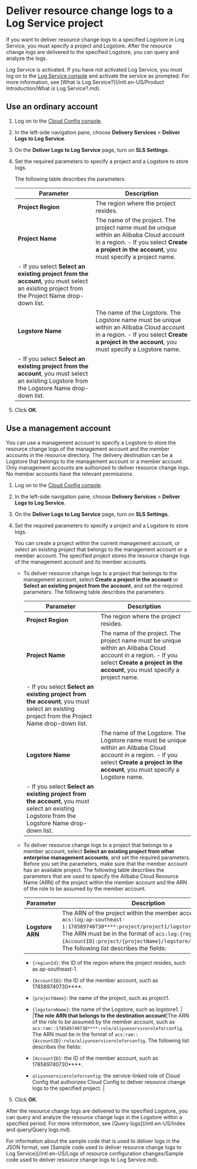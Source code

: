 # Deliver resource change logs to a Log Service project

If you want to deliver resource change logs to a specified Logstore in Log Service, you must specify a project and Logstore. After the resource change logs are delivered to the specified Logstore, you can query and analyze the logs.

Log Service is activated. If you have not activated Log Service, you must log on to the [Log Service console](https://sls.console.aliyun.com) and activate the service as prompted. For more information, see [What is Log Service?](/intl.en-US/Product Introduction/What is Log Service?.md).

## Use an ordinary account

1.  Log on to the [Cloud Config console](https://config.console.aliyun.com).

2.  In the left-side navigation pane, choose **Delivery Services** \> **Deliver Logs to Log Service**.

3.  On the **Deliver Logs to Log Service** page, turn on **SLS Settings**.

4.  Set the required parameters to specify a project and a Logstore to store logs.

    The following table describes the parameters.

    |Parameter|Description|
    |---------|-----------|
    |**Project Region**|The region where the project resides.|
    |**Project Name**|The name of the project. The project name must be unique within an Alibaba Cloud account in a region.     -   If you select **Create a project in the account**, you must specify a project name.
    -   If you select **Select an existing project from the account**, you must select an existing project from the Project Name drop-down list. |
    |**Logstore Name**|The name of the Logstore. The Logstore name must be unique within an Alibaba Cloud account in a region.     -   If you select **Create a project in the account**, you must specify a Logstore name.
    -   If you select **Select an existing project from the account**, you must select an existing Logstore from the Logstore Name drop-down list. |

5.  Click **OK**.


## Use a management account

You can use a management account to specify a Logstore to store the resource change logs of the management account and the member accounts in the resource directory. The delivery destination can be a Logstore that belongs to the management account or a member account. Only management accounts are authorized to deliver resource change logs. No member accounts have the relevant permissions.

1.  Log on to the [Cloud Config console](https://config.console.aliyun.com).

2.  In the left-side navigation pane, choose **Delivery Services** \> **Deliver Logs to Log Service**.

3.  On the **Deliver Logs to Log Service** page, turn on **SLS Settings**.

4.  Set the required parameters to specify a project and a Logstore to store logs.

    You can create a project within the current management account, or select an existing project that belongs to the management account or a member account. The specified project stores the resource change logs of the management account and its member accounts.

    -   To deliver resource change logs to a project that belongs to the management account, select **Create a project in the account** or **Select an existing project from the account**, and set the required parameters. The following table describes the parameters.

        |Parameter|Description|
        |---------|-----------|
        |**Project Region**|The region where the project resides.|
        |**Project Name**|The name of the project. The project name must be unique within an Alibaba Cloud account in a region.         -   If you select **Create a project in the account**, you must specify a project name.
        -   If you select **Select an existing project from the account**, you must select an existing project from the Project Name drop-down list. |
        |**Logstore Name**|The name of the Logstore. The Logstore name must be unique within an Alibaba Cloud account in a region.         -   If you select **Create a project in the account**, you must specify a Logstore name.
        -   If you select **Select an existing project from the account**, you must select an existing Logstore from the Logstore Name drop-down list. |

    -   To deliver resource change logs to a project that belongs to a member account, select **Select an existing project from other enterprise management accounts**, and set the required parameters. Before you set the parameters, make sure that the member account has an available project. The following table describes the parameters that are used to specify the Alibaba Cloud Resource Name \(ARN\) of the project within the member account and the ARN of the role to be assumed by the member account.

        |Parameter|Description|
        |---------|-----------|
        |**Logstore ARN**|The ARN of the project within the member account, such as `acs:log:ap-southeast-1:178589740730****:project/project1/logstore/logstore1`. The ARN must be in the format of `acs:log:{regionId}:{AccountID}:project/{projectName}/logstore/{logstoreName}`. The following list describes the fields:

        -   `{regionId}`: the ID of the region where the project resides, such as ap-southeast-1.
        -   `{AccountID}`: the ID of the member account, such as 178589740730\*\*\*\*.
        -   `{projectName}`: the name of the project, such as project1.
        -   `{logstoreName}`: the name of the Logstore, such as logstore1. |
        |**The role ARN that belongs to the destination account**|The ARN of the role to be assumed by the member account, such as `acs:ram::178589740730****:role/aliyunserviceroleforconfig`. The ARN must be in the format of `acs:ram::{AccountID}:role/aliyunserviceroleforconfig`. The following list describes the fields:

        -   `{AccountID}`: the ID of the member account, such as 178589740730\*\*\*\*.
        -   `aliyunserviceroleforconfig`: the service-linked role of Cloud Config that authorizes Cloud Config to deliver resource change logs to the specified project. |

5.  Click **OK**.


After the resource change logs are delivered to the specified Logstore, you can query and analyze the resource change logs in the Logstore within a specified period. For more information, see [Query logs](/intl.en-US/Index and query/Query logs.md).

For information about the sample code that is used to deliver logs in the JSON format, see [Sample code used to deliver resource change logs to Log Service](/intl.en-US/Logs of resource configuration changes/Sample code used to deliver resource change logs to Log Service.md).

